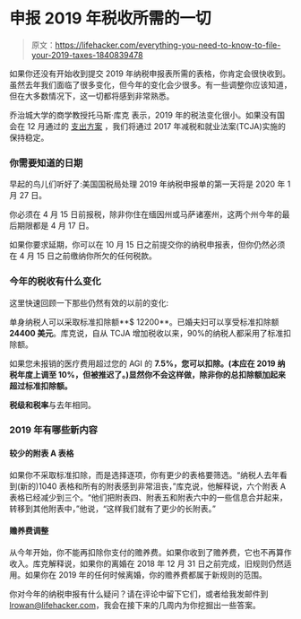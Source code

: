 # 申报 2019 年税收所需的一切

> 原文：<https://lifehacker.com/everything-you-need-to-know-to-file-your-2019-taxes-1840839478>

如果你还没有开始收到提交 2019 年纳税申报表所需的表格，你肯定会很快收到。虽然去年我们面临了很多变化，但今年的变化会少很多。有一些调整你应该知道，但在大多数情况下，这一切都将感到非常熟悉。



乔治城大学的商学教授托马斯·库克 表示，2019 年的税法变化很小。如果没有国会在 12 月通过的 [支出方案](https://www.washingtonpost.com/us-policy/2019/12/17/house-passes-sprawling-trillion-spending-deal-sends-senate-ahead-friday-shutdown-deadline/) ，我们将通过 2017 年减税和就业法案(TCJA)实施的保持稳定。

### 你需要知道的日期

早起的鸟儿们听好了:美国国税局处理 2019 年纳税申报单的第一天将是 2020 年 1 月 27 日。

你必须在 4 月 15 日前报税，除非你住在缅因州或马萨诸塞州，这两个州今年的最后期限都是 4 月 17 日。

如果你要求延期，你可以在 10 月 15 日之前提交你的纳税申报表，但你仍然必须在 4 月 15 日之前缴纳你所欠的任何税款。

### 今年的税收有什么变化

这里快速回顾一下那些仍然有效的以前的变化:

单身纳税人可以采取标准扣除额**$ 12200**。已婚夫妇可以享受标准扣除额**24400 美元**。库克说，自从 TCJA 增加税收以来，90%的纳税人都采用了标准扣除额。

如果您未报销的医疗费用超过您的 AGI 的 **7.5%，您可以扣除。(本应在 2019 纳税年度上调至 10%，但被推迟了。)显然你不会这样做，除非你的总扣除额加起来超过标准扣除额。**

**税级和税率**与去年相同。

### 2019 年有哪些新内容

#### 较少的附表 A 表格

如果你不采取标准扣除，而是选择逐项，你有更少的表格要筛选。“纳税人去年看到(新的)1040 表格和所有的附表感到非常沮丧，”库克说，他解释说，六个附表 A 表格已经减少到三个。“他们把附表四、附表五和附表六中的一些信息合并起来，转移到其他附表中，”他说，“这样我们就有了更少的长附表。”

#### 赡养费调整

从今年开始，你不能再扣除你支付的赡养费。如果你收到了赡养费，它也不再算作收入。库克解释说，如果你的离婚在 2018 年 12 月 31 日之前完成，旧规则仍然适用。如果你在 2019 年的任何时候离婚，你的赡养费都属于新规则的范围。

你对今年的纳税申报有什么疑问？请在评论中留下它们，或者给我发邮件到 lrowan@lifehacker.com，我会在接下来的几周内为你挖掘出一些答案。